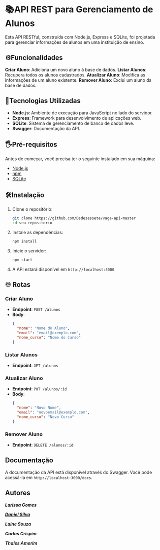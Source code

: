 # 📚API REST para Gerenciamento de Alunos

Esta API RESTful, construída com Node.js, Express e SQLite, foi projetada para gerenciar informações de alunos em uma instituição de ensino.


## ⚙️Funcionalidades

**Criar Aluno**: Adiciona um novo aluno à base de dados.
**Listar Alunos**: Recupera todos os alunos cadastrados.
**Atualizar Aluno**: Modifica as informações de um aluno existente.
**Remover Aluno**: Exclui um aluno da base de dados.

## 🔨Tecnologias Utilizadas

- **Node.js**: Ambiente de execução para JavaScript no lado do servidor.
- **Express**: Framework para desenvolvimento de aplicações web.
- **SQLite**: Sistema de gerenciamento de banco de dados leve.
- **Swagger**: Documentação da API.

## 🖐️Pré-requisitos

Antes de começar, você precisa ter o seguinte instalado em sua máquina:

- [Node.js](https://nodejs.org/)
- [npm](https://www.npmjs.com/)
- [SQLite](https://www.sqlite.org/)

## 🛠️Instalação

1. Clone o repositório:
   ```bash
   git clone https://github.com/Dsdezessete/vaga-api-master
   cd seu-repositorio
   
2. Instale as dependências:
   ```bash
   npm install
   ```

3. Inicie o servidor:
   ```bash
   npm start
   ```

4. A API estará disponível em `http://localhost:3000`.

## ♾ Rotas

### Criar Aluno

- **Endpoint**: `POST /alunos`
- **Body**:
  ```json
  {
    "nome": "Nome do Aluno",
    "email": "email@exemplo.com",
    "nome_curso": "Nome do Curso"
  }
  ```

### Listar Alunos

- **Endpoint**: `GET /alunos`

### Atualizar Aluno

- **Endpoint**: `PUT /alunos/:id`
- **Body**:
  ```json
  {
    "nome": "Novo Nome",
    "email": "novoemail@exemplo.com",
    "nome_curso": "Novo Curso"
  }
  ```

### Remover Aluno

- **Endpoint**: `DELETE /alunos/:id`

## Documentação

A documentação da API está disponível através do Swagger. Você pode acessá-la em `http://localhost:3000/docs`.

## Autores
***Larissa Gomes***

***[Daniel Silva ](https://www.linkedin.com/in/daniel-silva-840b0b242/)***

***Laine Souza***

***Carlos Crispim***

***Thales Amorim***


